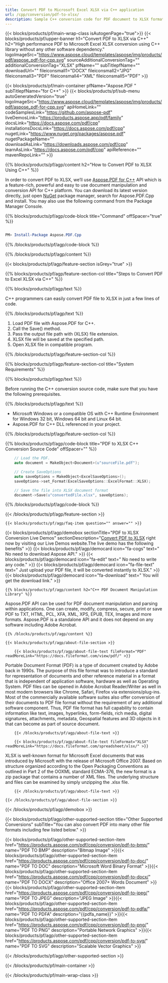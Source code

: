 ```yaml
---
title: Convert PDF to Microsoft Excel XLSX via C++ application
url: /cpp/conversion/pdf-to-xlsx/
description: Sample C++ conversion code for PDF document to XLSX format. Programmers can use this source code for batch PDF to Excel XLSX conversion within any C++ application.
---
```


{{< blocks/products/pf/main-wrap-class isAutogenPage="true">}}
{{< blocks/products/pf/upper-banner h1="Convert PDF to XLSX via C++" h2="High performance PDF to Microsoft Excel XLSX conversion using C++ library without any other software dependency." logoImageSrc="https://www.aspose.cloud/templates/aspose/img/products/pdf/aspose_pdf-for-cpp.svg" sourceAdditionalConversionTag="" additionalConversionTag="XLSX" pfName="" subTitlepfName="" downloadUrl="" fileiconsmall1="DOCX" fileiconsmall2="JPG" fileiconsmall3="PDF" fileiconsmall4="XML" fileiconsmall5="PDF" >}}

{{< blocks/products/pf/main-container pfName="Aspose.PDF " subTitlepfName="for C++" >}}
{{< blocks/products/pf/sub-menu autoGeneratedVersion="true" logoImageSrc="https://www.aspose.cloud/templates/aspose/img/products/pdf/aspose_pdf-for-cpp.svg" apiHomeLink="" codeSamplesLink="https://github.com/aspose-pdf" liveDemosLink="https://products.aspose.app/pdf/family" docsLink="https://docs.aspose.com/pdf/cpp" installationsDocsLink="https://docs.aspose.com/pdf/cpp" nugetLink="https://www.nuget.org/packages/aspose.pdf" nugetPackageName="" downloadAsLink="https://downloads.aspose.com/pdf/cpp" learnAsLink="https://docs.aspose.com/pdf/cpp" apiReference="" mavenRepoLink="" >}}

{{% blocks/products/pf/agp/content h2="How to Convert PDF to XLSX Using C++" %}}

 In order to convert PDF to XLSX, we’ll use
 [Aspose.PDF for C++](https://products.aspose.com/pdf/cpp)
 API which is a feature-rich, powerful and easy to use document manipulation and conversion API for C++ platform. You can download its latest version directly, just open
 [NuGet](https://www.nuget.org/packages/aspose.pdf)
 package manager, search for
 Aspose.PDF.Cpp
 and install. You may also use the following command from the Package Manager Console.

{{% blocks/products/pf/agp/code-block title="Command" offSpacer="true" %}}

```powershell

PM> Install-Package Aspose.PDF.Cpp

```

{{% /blocks/products/pf/agp/code-block %}}

{{% /blocks/products/pf/agp/content %}}

{{< blocks/products/pf/agp/feature-section isGrey="true" >}}

{{% blocks/products/pf/agp/feature-section-col title="Steps to Convert PDF to Excel XLSX via C++" %}}

{{% blocks/products/pf/agp/text %}}

 C++ programmers can easily convert PDF file to XLSX in just a few lines of code.

{{% /blocks/products/pf/agp/text %}}

1. Load PDF file with Aspose.PDF for C++.
1. Call the Save() method.
1. Pass the output file path with (XLSX) file extension.
1. XLSX file will be saved at the specified path.
1. Open XLSX file in compatible program.


{{% /blocks/products/pf/agp/feature-section-col %}}

{{% blocks/products/pf/agp/feature-section-col title="System Requirements" %}}

{{% blocks/products/pf/agp/text %}}

 Before running the C++ conversion source code, make sure that you have the following prerequisites.

{{% /blocks/products/pf/agp/text %}}

- Microsoft Windows or a compatible OS with C++ Runtime Environment for Windows 32 bit, Windows 64 bit and Linux 64 bit.
- Aspose.PDF for C++ DLL referenced in your project.

{{% /blocks/products/pf/agp/feature-section-col %}}

{{% blocks/products/pf/agp/code-block title="PDF to XLSX C++ Conversion Source Code" offSpacer="" %}}

```cpp
    // Load the PDF.
    auto document = MakeObject<Document>(u"sourceFile.pdf");

    // Create SaveOptions
    auto saveOptions = MakeObject<ExcelSaveOptions>();
    saveOptions->set_Format(ExcelSaveOptions::ExcelFormat::XLSX);

    // Save the file into XLSX document format
    document->Save(u"convertedFile.xlsx", saveOptions);
```

{{% /blocks/products/pf/agp/code-block %}}

{{< /blocks/products/pf/agp/feature-section >}}

    {{< blocks/products/pf/agp/faq-item question="" answer="" >}}


<!-- aboutfile Starts -->

{{< blocks/products/pf/agp/demobox sectionTitle="PDF to XLSX Conversion Live Demos" sectionDescription="[Convert PDF to XLSX](https://products.aspose.app/pdf/conversion/pdf-to-xlsx) right now by visiting our Live Demos website.The live demo has the following benefits" >}}
        {{< blocks/products/pf/agp/democard icon="fa-cogs" text=" No need to download Aspose API." >}}
        {{< blocks/products/pf/agp/democard icon="fa-edit" text=" No need to write any code." >}}
        {{< blocks/products/pf/agp/democard icon="fa-file-text" text=" Just upload your PDF file, it will be converted instantly to XLSX." >}}
        {{< blocks/products/pf/agp/democard icon="fa-download" text=" You will get the download link." >}}

    {{% blocks/products/pf/agp/content h2="C++ PDF Document Manipulation Library" %}}

 Aspose.PDF API can be used for PDF document manipulation and parsing within applications. One can create, modify, compress, secure, print or save PDF to TXT, HTML, PCL, XFA, XML, XPS, EPUB, TEX, Images and more formats. Aspose.PDF is a standalone API and it does not depend on any software including Adobe Acrobat.



    {{% /blocks/products/pf/agp/content %}}

    {{< blocks/products/pf/agp/about-file-section >}}

        {{< blocks/products/pf/agp/about-file-text fileFormat="PDF" readMoreLink="https://docs.fileformat.com/view/pdf/" >}}

Portable Document Format (PDF) is a type of document created by Adobe back in 1990s. The purpose of this file format was to introduce a standard for representation of documents and other reference material in a format that is independent of application software, hardware as well as Operating System. PDF files can be opened in Adobe Acrobat Reader/Writer as well in most modern browsers like Chrome, Safari, Firefox via extensions/plug-ins. Most of the commercially available software suites also offer conversion of their documents to PDF file format without the requirement of any additional software component. Thus, PDF file format has full capability to contain information like text, images, hyperlinks, form-fields, rich media, digital signatures, attachments, metadata, Geospatial features and 3D objects in it that can become as part of source document.

        {{< /blocks/products/pf/agp/about-file-text >}}

        {{< blocks/products/pf/agp/about-file-text fileFormat="XLSX" readMoreLink="https://docs.fileformat.com/spreadsheet/xlsx/" >}}

XLSX is well-known format for Microsoft Excel documents that was introduced by Microsoft with the release of Microsoft Office 2007. Based on structure organized according to the Open Packaging Conventions as outlined in Part 2 of the OOXML standard ECMA-376, the new format is a zip package that contains a number of XML files. The underlying structure and files can be examined by simply unzipping the .xlsx file.

        {{< /blocks/products/pf/agp/about-file-text >}}

    {{< /blocks/products/pf/agp/about-file-section >}}

{{< /blocks/products/pf/agp/demobox >}}

<!-- aboutfile Ends -->

{{< blocks/products/pf/agp/other-supported-section title="Other Supported Conversions" subTitle="You can also convert PDF into many other file formats including few listed below." >}}

{{< blocks/products/pf/agp/other-supported-section-item href="https://products.aspose.com/pdf/cpp/conversion/pdf-to-bmp/" name="PDF TO BMP" description="Bitmap Image" >}}{{< blocks/products/pf/agp/other-supported-section-item href="https://products.aspose.com/pdf/cpp/conversion/pdf-to-doc/" name="PDF TO DOC" description="Microsoft Word Binary Format" >}}{{< blocks/products/pf/agp/other-supported-section-item href="https://products.aspose.com/pdf/cpp/conversion/pdf-to-docx/" name="PDF TO DOCX" description="Office 2007+ Words Document" >}}{{< blocks/products/pf/agp/other-supported-section-item href="https://products.aspose.com/pdf/cpp/conversion/pdf-to-jpeg/" name="PDF TO JPEG" description="JPEG Image" >}}{{< blocks/products/pf/agp/other-supported-section-item href="https://products.aspose.com/pdf/cpp/conversion/pdf-to-pdfa/" name="PDF TO PDFA" description="{{pdfa_name}}" >}}{{< blocks/products/pf/agp/other-supported-section-item href="https://products.aspose.com/pdf/cpp/conversion/pdf-to-png/" name="PDF TO PNG" description="Portable Network Graphics" >}}{{< blocks/products/pf/agp/other-supported-section-item href="https://products.aspose.com/pdf/cpp/conversion/pdf-to-svg/" name="PDF TO SVG" description="Scalable Vector Graphics" >}}

{{< /blocks/products/pf/agp/other-supported-section >}}

{{< /blocks/products/pf/main-container >}}

{{< /blocks/products/pf/main-wrap-class >}}